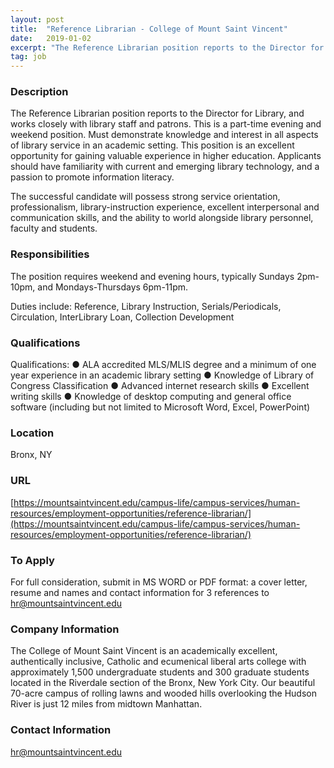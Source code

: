 ```yaml
---
layout: post
title:  "Reference Librarian - College of Mount Saint Vincent"
date:   2019-01-02
excerpt: "The Reference Librarian position reports to the Director for Library, and works closely with library staff and patrons. This is a part-time evening and weekend position. Must demonstrate knowledge and interest in all aspects of library service in an academic setting. This position is an excellent opportunity for gaining valuable..."
tag: job
---
```


### Description   

The Reference Librarian position reports to the Director for Library, and works closely with library staff and patrons. This is a part-time evening and weekend position. Must demonstrate knowledge and interest in all aspects of library service in an academic setting. This position is an excellent opportunity for gaining valuable experience in higher education. Applicants should have familiarity with current and emerging library technology, and a passion to promote information literacy.

The successful candidate will possess strong service orientation, professionalism,
library-instruction experience, excellent interpersonal and communication skills, and the ability to world alongside library personnel, faculty and students.



### Responsibilities   

The position requires weekend and evening hours, typically Sundays 2pm-10pm, and Mondays-Thursdays 6pm-11pm.

Duties include: Reference, Library Instruction, Serials/Periodicals, Circulation, InterLibrary Loan, Collection Development



### Qualifications   

Qualifications:
●	ALA accredited MLS/MLIS degree and a minimum of one year experience in an academic library setting
●	Knowledge of Library of Congress Classification
●	Advanced internet research skills
●	Excellent writing skills
●	Knowledge of desktop computing and general office software (including but not limited to Microsoft Word, Excel, PowerPoint)





### Location   

Bronx, NY


### URL   

[https://mountsaintvincent.edu/campus-life/campus-services/human-resources/employment-opportunities/reference-librarian/](https://mountsaintvincent.edu/campus-life/campus-services/human-resources/employment-opportunities/reference-librarian/)

### To Apply   

For full consideration, submit in MS WORD or PDF format: a cover letter, resume and names and contact information for 3 references to hr@mountsaintvincent.edu


### Company Information   

The College of Mount Saint Vincent is an academically excellent, authentically inclusive, Catholic and ecumenical liberal arts college with approximately 1,500 undergraduate students and 300 graduate students located in the Riverdale section of the Bronx, New York City. Our beautiful 70-acre campus of rolling lawns and wooded hills overlooking the Hudson River is just 12 miles from midtown Manhattan.


### Contact Information   

hr@mountsaintvincent.edu


